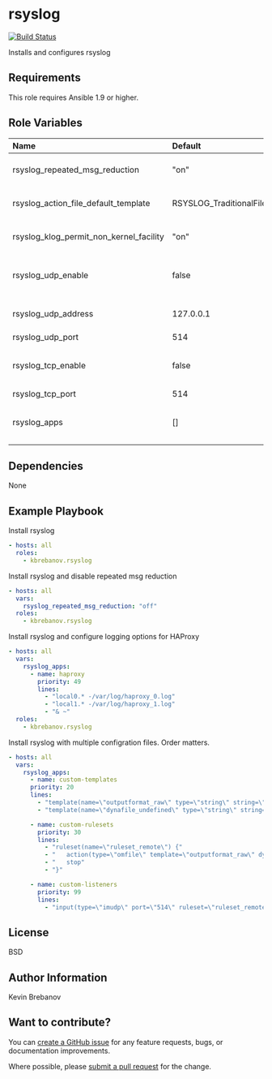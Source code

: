 rsyslog
=======

[![Build Status](https://travis-ci.org/kbrebanov/ansible-rsyslog.svg?branch=master)](https://travis-ci.org/bigUNO/ansible-rsyslog)

Installs and configures rsyslog

Requirements
------------

This role requires Ansible 1.9 or higher.

Role Variables
--------------

| Name                                    | Default                       | Description                                   |
|:----------------------------------------|:------------------------------|:----------------------------------------------|
| rsyslog_repeated_msg_reduction          | "on"                          | Enable/disable repeated msg redution          |
| rsyslog_action_file_default_template    | RSYSLOG_TraditionalFileFormat | Action file default template                  |
| rsyslog_klog_permit_non_kernel_facility | "on"                          | Enable/disable logging of non kernel facility |
| rsyslog_udp_enable                      | false                         | Enable or disable rsyslog to listen on UDP    |
| rsyslog_udp_address                     | 127.0.0.1                     | Address to bind to for UDP                    |
| rsyslog_udp_port                        | 514                           | UDP port                                      |
| rsyslog_tcp_enable                      | false                         | Enable or disable rsyslog to listen on TCP    |
| rsyslog_tcp_port                        | 514                           | TCP port                                      |
| rsyslog_apps                            | []                            | List of hashes for app specific configs       |

Dependencies
------------

None

Example Playbook
----------------

Install rsyslog
```yaml
- hosts: all
  roles:
    - kbrebanov.rsyslog
```

Install rsyslog and disable repeated msg reduction
```yaml
- hosts: all
  vars:
    rsyslog_repeated_msg_reduction: "off"
  roles:
    - kbrebanov.rsyslog
```

Install rsyslog and configure logging options for HAProxy
```yaml
- hosts: all
  vars:
    rsyslog_apps:
      - name: haproxy
        priority: 49
        lines:
          - "local0.* -/var/log/haproxy_0.log"
          - "local1.* -/var/log/haproxy_1.log"
          - "& ~"
  roles:
    - kbrebanov.rsyslog

```

Install rsyslog with multiple configration files. Order matters.
```yaml
- hosts: all
  vars:
    rsyslog_apps:
      - name: custom-templates
      priority: 20
      lines:
        - "template(name=\"outputformat_raw\" type=\"string\" string=\"%rawmsg%\" )"
        - "template(name=\"dynafile_undefined\" type=\"string\" string=\"/var/log/rsyslog/%HOSTNAME%/undefined__%HOSTNAME%__%$YEAR%-%$MONTH%-%$DAY%.log\" )"

      - name: custom-rulesets
        priority: 30
        lines:
          - "ruleset(name=\"ruleset_remote\") {"
          - "   action(type=\"omfile\" template=\"outputformat_raw\" dynaFile=\"dynafile_undefined\")"
          - "   stop"
          - "}"

      - name: custom-listeners
        priority: 99
        lines:
          - "input(type=\"imudp\" port=\"514\" ruleset=\"ruleset_remote\")"

```

License
-------

BSD

Author Information
------------------

Kevin Brebanov

## Want to contribute?
You can [create a GitHub issue](https://github.com/bigUNO/ansible-rsyslog/issues/new) for any feature requests, bugs, or documentation improvements.

Where possible, please [submit a pull request](https://help.github.com/articles/creating-a-pull-request-from-a-fork/) for the change.
